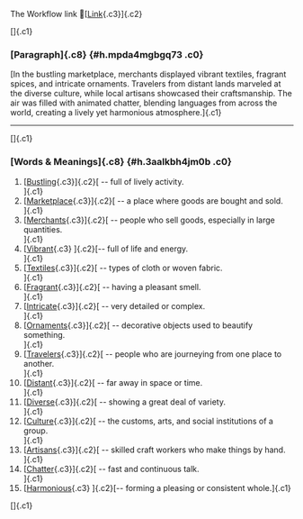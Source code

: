 The Workflow link
👏[[Link](https://www.google.com/url?q=http://www.google.com&sa=D&source=editors&ust=1756362059571788&usg=AOvVaw1q9RfJ_SRMqUZkf7UvppYR){.c3}]{.c2}

[]{.c1}

### [Paragraph]{.c8} {#h.mpda4mgbgq73 .c0}

[In the bustling marketplace, merchants displayed vibrant textiles,
fragrant spices, and intricate ornaments. Travelers from distant lands
marveled at the diverse culture, while local artisans showcased their
craftsmanship. The air was filled with animated chatter, blending
languages from across the world, creating a lively yet harmonious
atmosphere.]{.c1}

------------------------------------------------------------------------

[]{.c1}

### [Words & Meanings]{.c8} {#h.3aalkbh4jm0b .c0}

1.  [[Bustling](https://www.google.com/url?q=http://www.google.com&sa=D&source=editors&ust=1756362059573510&usg=AOvVaw1Hr1I_IitBlql3BIzKEcQk){.c3}]{.c2}[ --
    full of lively activity.\
    ]{.c1}
2.  [[Marketplace](https://www.google.com/url?q=http://www.google.com&sa=D&source=editors&ust=1756362059573955&usg=AOvVaw331zxcOtJfzkFLc0mWuNV2){.c3}]{.c2}[ --
    a place where goods are bought and sold.\
    ]{.c1}
3.  [[Merchants](https://www.google.com/url?q=http://www.google.com&sa=D&source=editors&ust=1756362059574220&usg=AOvVaw1-adnU4yBskKWbBnGZrA4Z){.c3}]{.c2}[ --
    people who sell goods, especially in large quantities.\
    ]{.c1}
4.  [[Vibrant](https://www.google.com/url?q=http://www.google.com&sa=D&source=editors&ust=1756362059574493&usg=AOvVaw2rHOkjhoTrJXsPRgpkExTJ){.c3}
    ]{.c2}[-- full of life and energy.\
    ]{.c1}
5.  [[Textiles](https://www.google.com/url?q=http://www.google.com&sa=D&source=editors&ust=1756362059574692&usg=AOvVaw18qU8hXa-IUNdEMdU1IAyq){.c3}]{.c2}[ --
    types of cloth or woven fabric.\
    ]{.c1}
6.  [[Fragrant](https://www.google.com/url?q=http://www.google.com&sa=D&source=editors&ust=1756362059575003&usg=AOvVaw2wnJ7W9ttfVkRGzJcWxM50){.c3}]{.c2}[ --
    having a pleasant smell.\
    ]{.c1}
7.  [[Intricate](https://www.google.com/url?q=http://www.google.com&sa=D&source=editors&ust=1756362059575194&usg=AOvVaw2jOQdNmU0SrWgEvCRWxY4N){.c3}]{.c2}[ --
    very detailed or complex.\
    ]{.c1}
8.  [[Ornaments](https://www.google.com/url?q=http://www.google.com&sa=D&source=editors&ust=1756362059575380&usg=AOvVaw0qiwMrBbJQ2Bj08HW6Pw4d){.c3}]{.c2}[ --
    decorative objects used to beautify something.\
    ]{.c1}
9.  [[Travelers](https://www.google.com/url?q=http://www.google.com&sa=D&source=editors&ust=1756362059575618&usg=AOvVaw0HS1OSCitoojuFVSmhBKhi){.c3}]{.c2}[ --
    people who are journeying from one place to another.\
    ]{.c1}
10. [[Distant](https://www.google.com/url?q=http://www.google.com&sa=D&source=editors&ust=1756362059575849&usg=AOvVaw1GrPQ0p0GqKrDw3d5pcfti){.c3}]{.c2}[ --
    far away in space or time.\
    ]{.c1}
11. [[Diverse](https://www.google.com/url?q=http://www.google.com&sa=D&source=editors&ust=1756362059576140&usg=AOvVaw3wSj4iMjsqweRega60wL_1){.c3}]{.c2}[ --
    showing a great deal of variety.\
    ]{.c1}
12. [[Culture](https://www.google.com/url?q=http://www.google.com&sa=D&source=editors&ust=1756362059576431&usg=AOvVaw1dD5vsMUHB_dQiZEE7_DAw){.c3}]{.c2}[ --
    the customs, arts, and social institutions of a group.\
    ]{.c1}
13. [[Artisans](https://www.google.com/url?q=http://www.google.com&sa=D&source=editors&ust=1756362059576933&usg=AOvVaw1yh3u-tkwZ4VL6H2BGFVDg){.c3}]{.c2}[ --
    skilled craft workers who make things by hand.\
    ]{.c1}
14. [[Chatter](https://www.google.com/url?q=http://www.google.com&sa=D&source=editors&ust=1756362059577172&usg=AOvVaw13CMLI5ByLfSyc2TnaT871){.c3}]{.c2}[ --
    fast and continuous talk.\
    ]{.c1}
15. [[Harmonious](https://www.google.com/url?q=http://www.google.com&sa=D&source=editors&ust=1756362059577361&usg=AOvVaw0qzSehpx7VFZYg9D_-DYbW){.c3}
    ]{.c2}[-- forming a pleasing or consistent whole.]{.c1}

[]{.c1}
